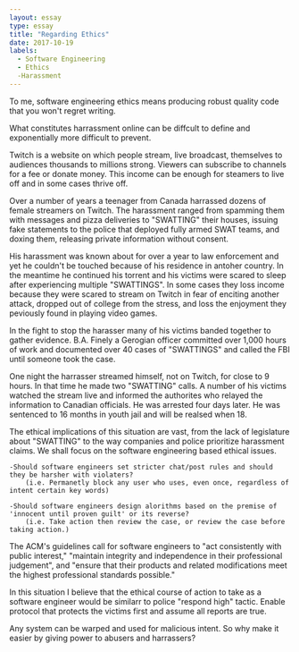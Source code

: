 ```yaml
---
layout: essay
type: essay
title: "Regarding Ethics"
date: 2017-10-19
labels:
  - Software Engineering
  - Ethics
  -Harassment
--- 
```


To me, software engineering ethics means producing robust quality code that you won't regret writing.

What constitutes harrassment online can be diffcult to define and exponentially more difficult to prevent. 

Twitch is a website on which people stream, live broadcast, themselves to audiences thousands to millions strong. Viewers can subscribe to channels for a fee or donate money. This income can be enough for steamers to live off and in some cases thrive off. 

Over a number of years a teenager from Canada harrassed dozens of female streamers on Twitch. The harassment ranged from spamming them with messages and pizza deliveries to "SWATTING" their houses, issuing fake statements to the police that deployed fully armed SWAT teams, and doxing them, releasing private information without consent. 

His harassment was known about for over a year to law enforcement and yet he couldn't be touched because of his residence in antoher country. In the meantime he continued his torrent and his victims were scared to sleep after experiencing multiple "SWATTINGS". In some cases they loss income because they were scared to stream on Twitch in fear of enciting another attack, dropped out of college from the stress, and loss the enjoyment they peviously found in playing video games. 

In the fight to stop the harasser many of his victims banded together to gather evidence. B.A. Finely a Gerogian officer committed over 1,000 hours of work and documented over 40 cases of "SWATTINGS" and called the FBI until someone took the case. 

One night the harrasser streamed himself, not on Twitch, for close to 9 hours. In that time he made two "SWATTING" calls. A number of his victims watched the stream live and informed the authorites who relayed the information to Canadian officials. He was arrested four days later. He was sentenced to 16 months in youth jail and will be realsed when 18. 

The ethical implications of this situation are vast, from the lack of legislature about "SWATTING" to the way companies and police prioritize harassment claims. We shall focus on the software engineering based ethical issues. 
	
	-Should software engineers set stricter chat/post rules and should they be harsher with violaters? 
		(i.e. Permanetly block any user who uses, even once, regardless of intent certain key words)

	-Should software engineers design alorithms based on the premise of 'innocent until proven guilt' or its reverse? 
		(i.e. Take action then review the case, or review the case before taking action.)


The ACM's guidelines call for software engineers to "act consistently with public interest," "maintain integrity and independence in their professional judgement",  and "ensure that their products and related modifications meet the highest professional standards possible." 

In this situation I believe that the ethical course of action to take as a software engineer would be similarr to police "respond high" tactic. Enable protocol that protects the victims first and assume all reports are true. 

Any system can be warped and used for malicious intent. So why make it easier by giving power to abusers and harrassers?
	
